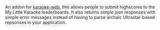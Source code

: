 An addon for [karaoke-web](https://github.com/barbeque-squared/karaoke-web), this allows people to submit highscores to the My Little Karaoke leaderboards.
It also returns simple json responses with simple error messages instead of having to parse archaic Ultrastar-based repsonses in your application.
